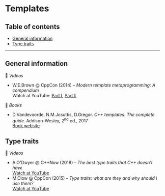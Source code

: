 # Templates

## Table of contents

* [General information](#general-information)
* [Type traits](#type-traits)

---

## General information

:movie_camera: *Videos*

* W.E.Brown @ CppCon (2014) &ndash; *Modern template metaprogramming: A compendium*\
Watch at YouTube: [Part I](https://www.youtube.com/watch?v=Am2is2QCvxY), [Part II](https://www.youtube.com/watch?v=a0FliKwcwXE)

:book: *Books*

* D.Vandevoorde, N.M.Josuttis, D.Gregor. *C++ templates: The complete guide.* Addison-Wesley, 2<sup>nd</sup> ed., 2017\
[Book website](http://www.tmplbook.com/)

## Type traits

:movie_camera: *Videos*

* A.O'Dwyer @ C++Now (2018) &ndash; *The best type traits that C++ doesn't have*\
[Watch at YouTube](https://www.youtube.com/watch?v=MWBfmmg8-Yo)
* M.Clow @ CppCon (2015) &ndash; *Type traits: what are they and why should I use them?*\
[Watch at YouTube](https://www.youtube.com/watch?v=VvbTP_k_Df4)

